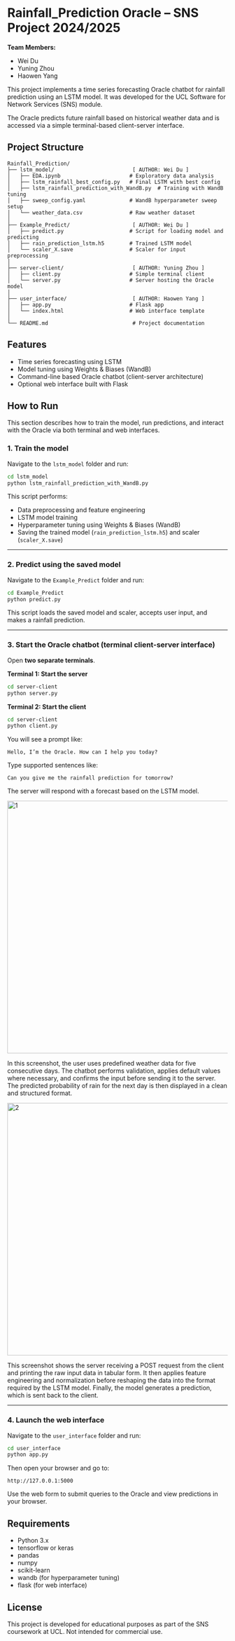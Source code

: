 # Rainfall_Prediction Oracle – SNS Project 2024/2025

**Team Members:**
- Wei Du
- Yuning Zhou
- Haowen Yang

  
This project implements a time series forecasting Oracle chatbot for rainfall prediction using an LSTM model. It was developed for the UCL Software for Network Services (SNS) module.

The Oracle predicts future rainfall based on historical weather data and is accessed via a simple terminal-based client-server interface.

## Project Structure

```text
Rainfall_Prediction/
├── lstm_model/                         [ AUTHOR: Wei Du ]
│   ├── EDA.ipynb                      # Exploratory data analysis
│   ├── lstm_rainfall_best_config.py   # Final LSTM with best config
│   ├── lstm_rainfall_prediction_with_WandB.py  # Training with WandB tuning
│   ├── sweep_config.yaml              # WandB hyperparameter sweep setup
│   └── weather_data.csv               # Raw weather dataset
│
├── Example_Predict/                    [ AUTHOR: Wei Du ]
│   ├── predict.py                     # Script for loading model and predicting
│   ├── rain_prediction_lstm.h5        # Trained LSTM model
│   └── scaler_X.save                  # Scaler for input preprocessing
│
├── server-client/                      [ AUTHOR: Yuning Zhou ]
│   ├── client.py                      # Simple terminal client
│   └── server.py                      # Server hosting the Oracle model
│
├── user_interface/                     [ AUTHOR: Haowen Yang ]
│   ├── app.py                         # Flask app
│   └── index.html                     # Web interface template
│
└── README.md                           # Project documentation
```


## Features

- Time series forecasting using LSTM
- Model tuning using Weights & Biases (WandB)
- Command-line based Oracle chatbot (client-server architecture)
- Optional web interface built with Flask

## How to Run

This section describes how to train the model, run predictions, and interact with the Oracle via both terminal and web interfaces.

### 1. Train the model

Navigate to the `lstm_model` folder and run:

```bash
cd lstm_model
python lstm_rainfall_prediction_with_WandB.py
```

This script performs:
- Data preprocessing and feature engineering
- LSTM model training
- Hyperparameter tuning using Weights & Biases (WandB)
- Saving the trained model (`rain_prediction_lstm.h5`) and scaler (`scaler_X.save`)

---

### 2. Predict using the saved model

Navigate to the `Example_Predict` folder and run:

```bash
cd Example_Predict
python predict.py
```

This script loads the saved model and scaler, accepts user input, and makes a rainfall prediction.

---

### 3. Start the Oracle chatbot (terminal client-server interface)

Open **two separate terminals**.

**Terminal 1: Start the server**

```bash
cd server-client
python server.py
```

**Terminal 2: Start the client**

```bash
cd server-client
python client.py
```

You will see a prompt like:

```
Hello, I’m the Oracle. How can I help you today?
```

Type supported sentences like:

```
Can you give me the rainfall prediction for tomorrow?
```

The server will respond with a forecast based on the LSTM model.

<img width="576" alt="1" src="https://github.com/user-attachments/assets/04ba3eb5-5de3-4b24-bf96-953d24f07f0e" />


In this screenshot, the user uses predefined weather data for five consecutive days. The chatbot performs validation, applies default values where necessary, and confirms the input before sending it to the server. The predicted probability of rain for the next day is then displayed in a clean and structured format.

<img width="576" alt="2" src="https://github.com/user-attachments/assets/5fb896ad-6f15-4ddf-9540-7acf4715a55d" />


This screenshot shows the server receiving a POST request from the client and printing the raw input data in tabular form. It then applies feature engineering and normalization before reshaping the data into the format required by the LSTM model. Finally, the model generates a prediction, which is sent back to the client.



---

### 4. Launch the web interface

Navigate to the `user_interface` folder and run:

```bash
cd user_interface
python app.py
```

Then open your browser and go to:

```
http://127.0.0.1:5000
```

Use the web form to submit queries to the Oracle and view predictions in your browser.

## Requirements

- Python 3.x
- tensorflow or keras
- pandas
- numpy
- scikit-learn
- wandb (for hyperparameter tuning)
- flask (for web interface)

## License

This project is developed for educational purposes as part of the SNS coursework at UCL. Not intended for commercial use.


